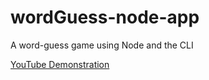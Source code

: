 # wordGuess-node-app
A word-guess game using Node and the CLI

[YouTube Demonstration](https://youtu.be/1iMAbYFv838)